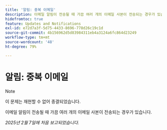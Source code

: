 ```yaml
---
title: '알림: 중복 이메일'
description: 이메일 알림이 전송될 때 가끔 여러 개의 이메일 사본이 전송되는 경우가 있습니다.
hidefromtoc: true
feature: Updates and Notifications
exl-id: e72d7a3f-5d75-4433-8696-778d26c19c1d
source-git-commit: 4b156962d5d83984311eb4a3124a6fc864d23249
workflow-type: tm+mt
source-wordcount: '48'
ht-degree: 79%

---
```


# 알림: 중복 이메일

>[!NOTE]
>
>이 문제는 재현할 수 없어 종결되었습니다.

이메일 알림이 전송될 때 가끔 여러 개의 이메일 사본이 전송되는 경우가 있습니다.

_2025년 2월 7일에 처음 보고되었습니다._
